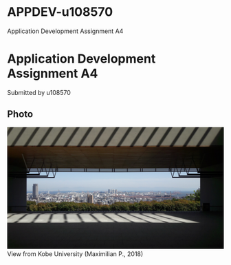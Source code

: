 # APPDEV-u108570
Application Development Assignment A4

# Application Development Assignment A4

Submitted by u108570

## Photo
![View from Kobe University](IMG/20180524_140733.jpg)
View from Kobe University (Maximilian P., 2018)